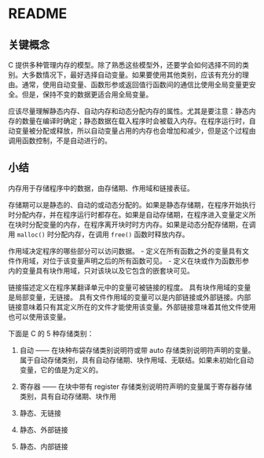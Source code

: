 # README

## 关键概念

C 提供多种管理内存的模型。除了熟悉这些模型外，还要学会如何选择不同的类别。大多数情况下，最好选择自动变量。如果要使用其他类别，应该有充分的理由。通常，使用自动变量、函数形参或返回值行函数间的通信比使用全局变量更安全。但是，保持不变的数据更适合用全局变量。

应该尽量理解静态内存、自动内存和动态分配内存的属性。尤其是要注意：静态内存的数量在编译时确定；静态数据在载入程序时会被载入内存。在程序运行时，自动变量被分配或释放，所以自动变量占用的内存也会增加和减少，但是这个过程由调用函数控制，不是自动进行的。

## 小结

内存用于存储程序中的数据，由存储期、作用域和链接表征。

存储期可以是静态的、自动的或动态分配的。如果是静态存储期，在程序开始执行时分配内存，并在程序运行时都存在。如果是自动存储期，在程序进入变量定义所在块时分配变量的内存，在程序离开块时时方内存。如果是动态分配存储期，在调用 `malloc()` 时分配内存，在调用 `free()` 函数时释放内存。

作用域决定程序的哪些部分可以访问数据。
    - 定义在所有函数之外的变量具有文件作用域，对位于该变量声明之后的所有函数可见。
    - 定义在块或作为函数形参内的变量具有块作用域，只对该块以及它包含的嵌套块可见。

链接描述定义在程序某翻译单元中的变量可被链接的程度。
具有块作用域的变量是局部变量，无链接。
具有文件作用域的变量可以是内部链接或外部链接。内部链接意味着只有其定义所在的文件才能使用该变量。外部链接意味着其他文件使用也可以使用该变量。

下面是 C 的 5 种存储类别：

1. 自动 —— 在块种布袋存储类别说明符或带 auto 存储类别说明符声明的变量。属于自动存储类别，具有自动存储期、块作用域、无联结。如果未初始化自动变量，它的值是为定义的。

2. 寄存器 —— 在块中带有 register 存储类别说明符声明的变量属于寄存器存储类别，具有自动存储期、块作用


3. 静态、无链接

4. 静态、外部链接

5. 静态、内部链接



